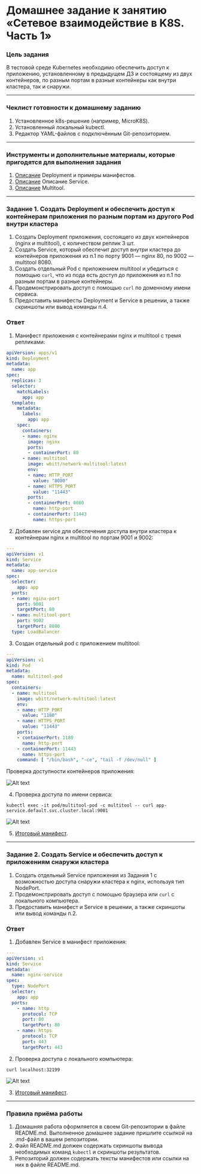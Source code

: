 # Домашнее задание к занятию «Сетевое взаимодействие в K8S. Часть 1»

### Цель задания

В тестовой среде Kubernetes необходимо обеспечить доступ к приложению, установленному в предыдущем ДЗ и состоящему из двух контейнеров, по разным портам в разные контейнеры как внутри кластера, так и снаружи.

------

### Чеклист готовности к домашнему заданию

1. Установленное k8s-решение (например, MicroK8S).
2. Установленный локальный kubectl.
3. Редактор YAML-файлов с подключённым Git-репозиторием.

------

### Инструменты и дополнительные материалы, которые пригодятся для выполнения задания

1. [Описание](https://kubernetes.io/docs/concepts/workloads/controllers/deployment/) Deployment и примеры манифестов.
2. [Описание](https://kubernetes.io/docs/concepts/services-networking/service/) Описание Service.
3. [Описание](https://github.com/wbitt/Network-MultiTool) Multitool.

------

### Задание 1. Создать Deployment и обеспечить доступ к контейнерам приложения по разным портам из другого Pod внутри кластера

1. Создать Deployment приложения, состоящего из двух контейнеров (nginx и multitool), с количеством реплик 3 шт.
2. Создать Service, который обеспечит доступ внутри кластера до контейнеров приложения из п.1 по порту 9001 — nginx 80, по 9002 — multitool 8080.
3. Создать отдельный Pod с приложением multitool и убедиться с помощью `curl`, что из пода есть доступ до приложения из п.1 по разным портам в разные контейнеры.
4. Продемонстрировать доступ с помощью `curl` по доменному имени сервиса.
5. Предоставить манифесты Deployment и Service в решении, а также скриншоты или вывод команды п.4.

### Ответ

1. Манифест приложения с контейнерами nginx и multitool с тремя репликами:

```yaml
apiVersion: apps/v1
kind: Deployment
metadata:
  name: app
spec:
  replicas: 3
  selector:
    matchLabels:
      app: app
  template:
    metadata:
      labels:
        app: app
    spec:
      containers:
      - name: nginx
        image: nginx
        ports:
        - containerPort: 80
      - name: multitool
        image: wbitt/network-multitool:latest
        env:
        - name: HTTP_PORT
          value: "8080"   
        - name: HTTPS_PORT
          value: "11443"  
        ports:
        - containerPort: 8080   
          name: http-port
        - containerPort: 11443
          name: https-port  
```

2. Добавлен service для обеспечения доступа внутри кластера к контейнерам nginx и multitool по портам 9001 и 9002:

```yaml
---
apiVersion: v1
kind: Service
metadata:
  name: app-service
spec:
  selector:
    app: app
  ports:
  - name: nginx-port
    port: 9001
    targetPort: 80
  - name: multitool-port
    port: 9002
    targetPort: 8080
  type: LoadBalancer
```

3. Создан отдельный pod с приложением multitool:

```yaml
---
apiVersion: v1
kind: Pod
metadata:
  name: multitool-pod
spec:
  containers:
  - name: multitool
    image: wbitt/network-multitool:latest
    env:
    - name: HTTP_PORT
      value: "1180"   
    - name: HTTPS_PORT
      value: "11443"  
    ports:
    - containerPort: 1180   
      name: http-port
    - containerPort: 11443
      name: https-port  
    command: [ "/bin/bash", "-ce", "tail -f /dev/null" ]
```

Проверка доступности контейнеров приложения:

![Alt text](img/test-app.png)

4. Проверка доступа по имени сервиса:

`kubectl exec -it pod/multitool-pod -c multitool -- curl app-service.default.svc.cluster.local:9001`

![Alt text](img/test-service.png)

5. [Итоговый манифест](app.yaml).

------

### Задание 2. Создать Service и обеспечить доступ к приложениям снаружи кластера

1. Создать отдельный Service приложения из Задания 1 с возможностью доступа снаружи кластера к nginx, используя тип NodePort.
2. Продемонстрировать доступ с помощью браузера или `curl` с локального компьютера.
3. Предоставить манифест и Service в решении, а также скриншоты или вывод команды п.2.

### Ответ

1. Добавлен Service в манифест приложения:

```yaml
---
apiVersion: v1
kind: Service
metadata:
  name: nginx-service
spec:
  type: NodePort
  selector:
    app: app
  ports:
    - name: http
      protocol: TCP
      port: 80
      targetPort: 80
    - name: https
      protocol: TCP
      port: 443
      targetPort: 443
```

2. Проверка доступа с локального компьютера:

`curl localhost:32199`

![Alt text](img/test-local.png)

3. [Итоговый манифест](app.yaml).

------

### Правила приёма работы

1. Домашняя работа оформляется в своем Git-репозитории в файле README.md. Выполненное домашнее задание пришлите ссылкой на .md-файл в вашем репозитории.
2. Файл README.md должен содержать скриншоты вывода необходимых команд `kubectl` и скриншоты результатов.
3. Репозиторий должен содержать тексты манифестов или ссылки на них в файле README.md.
